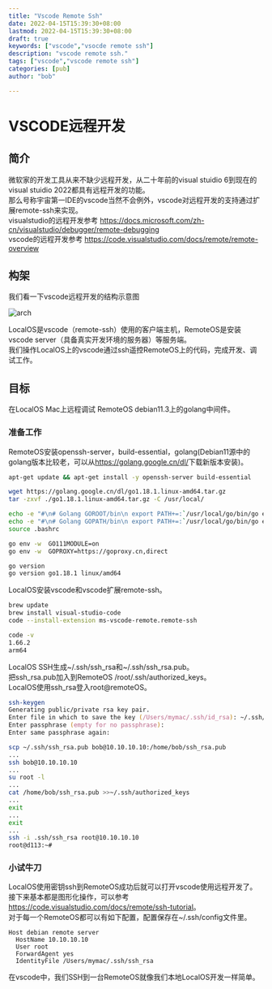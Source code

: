 ```yaml
---
title: "Vscode Remote Ssh"
date: 2022-04-15T15:39:30+08:00
lastmod: 2022-04-15T15:39:30+08:00
draft: true
keywords: ["vscode","vsocde remote ssh"]
description: "vscode remote ssh."
tags: ["vscode","vscode remote ssh"]
categories: [pub]
author: "bob"

---
```


<!--more-->
# VSCODE远程开发

## 简介

微软家的开发工具从来不缺少远程开发，从二十年前的visual stuidio 6到现在的visual stuidio 2022都具有远程开发的功能。  
那么号称宇宙第一IDE的vscode当然不会例外，vscode对远程开发的支持通过扩展remote-ssh来实现。  
visualstudio的远程开发参考 <https://docs.microsoft.com/zh-cn/visualstudio/debugger/remote-debugging>  
vscode的远程开发参考 <https://code.visualstudio.com/docs/remote/remote-overview>

## 构架

我们看一下vscode远程开发的结构示意图

![arch](https://code.visualstudio.com/assets/docs/remote/remote-overview/architecture.png "vscode remote develop architecture")

LocalOS是vscode（remote-ssh）使用的客户端主机，RemoteOS是安装vscode server（具备真实开发环境的服务器）等服务端。  
我们操作LocalOS上的vscode通过ssh遥控RemoteOS上的代码，完成开发、调试工作。

## 目标

在LocalOS Mac上远程调试 RemoteOS debian11.3上的golang中间件。

### 准备工作

RemoteOS安装openssh-server，build-essential，golang(Debian11源中的golang版本比较老，可以从<https://golang.google.cn/dl/>下载新版本安装)。

```zsh
apt-get update && apt-get install -y openssh-server build-essential

wget https://golang.google.cn/dl/go1.18.1.linux-amd64.tar.gz
tar -zxvf ./go1.18.1.linux-amd64.tar.gz -C /usr/local/

echo -e "#\n# Golang GOROOT/bin\n export PATH+=:`/usr/local/go/bin/go env GOROOT`/bin" >>~/.bashrc
echo -e "#\n# Golang GOPATH/bin\n export PATH+=:`/usr/local/go/bin/go env GOPATH`/bin" >>~/.bashrc
source .bashrc

go env -w  GO111MODULE=on
go env -w  GOPROXY=https://goproxy.cn,direct

go version
go version go1.18.1 linux/amd64
```

LocalOS安装vscode和vscode扩展remote-ssh。

```zsh
brew update
brew install visual-studio-code
code --install-extension ms-vscode-remote.remote-ssh

code -v
1.66.2
arm64
```

LocalOS SSH生成~/.ssh/ssh_rsa和~/.ssh/ssh_rsa.pub。  
把ssh_rsa.pub加入到RemoteOS /root/.ssh/authorized_keys。  
LocalOS使用ssh_rsa登入root@remoteOS。

```zsh
ssh-keygen
Generating public/private rsa key pair.
Enter file in which to save the key (/Users/mymac/.ssh/id_rsa): ~/.ssh/ssh_rsa  
Enter passphrase (empty for no passphrase): 
Enter same passphrase again: 

scp ~/.ssh/ssh_rsa.pub bob@10.10.10.10:/home/bob/ssh_rsa.pub
...
ssh bob@10.10.10.10
...
su root -l
...
cat /home/bob/ssh_rsa.pub >>~/.ssh/authorized_keys
...
exit
...
exit
...
ssh -i .ssh/ssh_rsa root@10.10.10.10
root@d113:~#
```

### 小试牛刀

LocalOS使用密钥ssh到RemoteOS成功后就可以打开vscode使用远程开发了。  
接下来基本都是图形化操作，可以参考<https://code.visualstudio.com/docs/remote/ssh-tutorial>。  
对于每一个RemoteOS都可以有如下配置，配置保存在~/.ssh/config文件里。

```vim
Host debian remote server
  HostName 10.10.10.10
  User root
  ForwardAgent yes
  IdentityFile /Users/mymac/.ssh/ssh_rsa
```

在vscode中，我们SSH到一台RemoteOS就像我们本地LocalOS开发一样简单。

